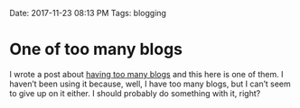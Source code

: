 Date: 2017-11-23 08:13 PM
Tags: blogging

# One of too many blogs

I wrote a post about [having too many blogs][1] and this here is one of them. I haven’t been using it because, well, I have too many blogs, but I can’t seem to give up on it either. I should probably do something with it, right?

[1]:	https://www.baty.net/2017/on-having-too-many-blogs/